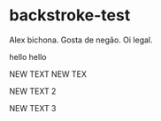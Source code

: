 # backstroke-test

Alex bichona. Gosta de negão. Oi legal.


hello hello



NEW TEXT NEW TEX


NEW TEXT 2

NEW TEXT 3

